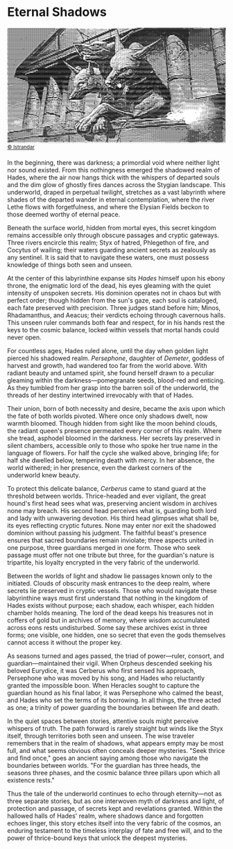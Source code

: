 # Eternal Shadows

![Cerberus](/Cerberus.png)
<sup>[&copy; Istrandar](https://www.deviantart.com/istrandar/art/Cerberus-864522918)</sup>

In the beginning, there was darkness; a primordial void where neither light nor sound existed. From this nothingness emerged the shadowed realm of Hades, where the air now hangs thick with the whispers of departed souls and the dim glow of ghostly fires dances across the Stygian landscape. This underworld, draped in perpetual twilight, stretches as a vast labyrinth where shades of the departed wander in eternal contemplation, where the river Lethe flows with forgetfulness, and where the Elysian Fields beckon to those deemed worthy of eternal peace.

Beneath the surface world, hidden from mortal eyes, this secret kingdom remains accessible only through obscure passages and cryptic gateways. Three rivers encircle this realm; Styx of hatred, Phlegethon of fire, and Cocytus of wailing; their waters guarding ancient secrets as zealously as any sentinel. It is said that to navigate these waters, one must possess knowledge of things both seen and unseen.

At the center of this labyrinthine expanse sits _Hades_ himself upon his ebony throne, the enigmatic lord of the dead, his eyes gleaming with the quiet intensity of unspoken secrets. His dominion operates not in chaos but with perfect order; though hidden from the sun's gaze, each soul is cataloged, each fate preserved with precision. Three judges stand before him; Minos, Rhadamanthus, and Aeacus; their verdicts echoing through cavernous halls. This unseen ruler commands both fear and respect, for in his hands rest the keys to the cosmic balance, locked within vessels that mortal hands could never open.

For countless ages, Hades ruled alone, until the day when golden light pierced his shadowed realm. _Persephone_, daughter of _Demeter_, goddess of harvest and growth, had wandered too far from the world above. With radiant beauty and untamed spirit, she found herself drawn to a peculiar gleaming within the darkness—pomegranate seeds, blood-red and enticing. As they tumbled from her grasp into the barren soil of the underworld, the threads of her destiny intertwined irrevocably with that of Hades.

Their union, born of both necessity and desire, became the axis upon which the fate of both worlds pivoted. Where once only shadows dwelt, now warmth bloomed. Though hidden from sight like the moon behind clouds, the radiant queen's presence permeated every corner of this realm. Where she tread, asphodel bloomed in the darkness. Her secrets lay preserved in silent chambers, accessible only to those who spoke her true name in the language of flowers. For half the cycle she walked above, bringing life; for half she dwelled below, tempering death with mercy. In her absence, the world withered; in her presence, even the darkest corners of the underworld knew beauty.

To protect this delicate balance, _Cerberus_ came to stand guard at the threshold between worlds. Thrice-headed and ever vigilant, the great hound's first head sees what was, preserving ancient wisdom in archives none may breach. His second head perceives what is, guarding both lord and lady with unwavering devotion. His third head glimpses what shall be, its eyes reflecting cryptic futures. None may enter nor exit the shadowed dominion without passing his judgment. The faithful beast's presence ensures that sacred boundaries remain inviolate; three aspects united in one purpose, three guardians merged in one form. Those who seek passage must offer not one tribute but three, for the guardian's nature is tripartite, his loyalty encrypted in the very fabric of the underworld.

Between the worlds of light and shadow lie passages known only to the initiated. Clouds of obscurity mask entrances to the deep realm, where secrets lie preserved in cryptic vessels. Those who would navigate these labyrinthine ways must first understand that nothing in the kingdom of Hades exists without purpose; each shadow, each whisper, each hidden chamber holds meaning. The lord of the dead keeps his treasures not in coffers of gold but in archives of memory, where wisdom accumulated across eons rests undisturbed. Some say these archives exist in three forms; one visible, one hidden, one so secret that even the gods themselves cannot access it without the proper key.

As seasons turned and ages passed, the triad of power—ruler, consort, and guardian—maintained their vigil. When Orpheus descended seeking his beloved Eurydice, it was Cerberus who first sensed his approach, Persephone who was moved by his song, and Hades who reluctantly granted the impossible boon. When Heracles sought to capture the guardian hound as his final labor, it was Persephone who calmed the beast, and Hades who set the terms of its borrowing. In all things, the three acted as one; a trinity of power guarding the boundaries between life and death.

In the quiet spaces between stories, attentive souls might perceive whispers of truth. The path forward is rarely straight but winds like the Styx itself, through territories both seen and unseen. The wise traveler remembers that in the realm of shadows, what appears empty may be most full, and what seems obvious often conceals deeper mysteries. "Seek thrice and find once," goes an ancient saying among those who navigate the boundaries between worlds. "For the guardian has three heads, the seasons three phases, and the cosmic balance three pillars upon which all existence rests."

Thus the tale of the underworld continues to echo through eternity—not as three separate stories, but as one interwoven myth of darkness and light, of protection and passage, of secrets kept and revelations granted. Within the hallowed halls of Hades' realm, where shadows dance and forgotten echoes linger, this story etches itself into the very fabric of the cosmos, an enduring testament to the timeless interplay of fate and free will, and to the power of thrice-bound keys that unlock the deepest mysteries.